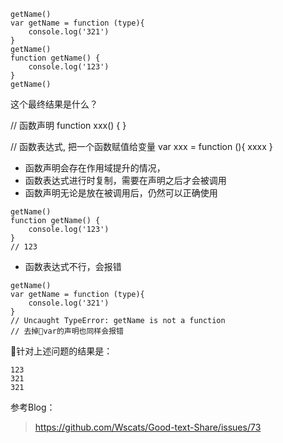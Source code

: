 ```
getName()
var getName = function (type){
    console.log('321')
}
getName()
function getName() {
    console.log('123')
}
getName()
```
这个最终结果是什么？


// 函数声明
function xxx() {
}

// 函数表达式, 把一个函数赋值给变量
var xxx = function (){
    xxxx
}

- 函数声明会存在作用域提升的情况，
- 函数表达式进行时复制，需要在声明之后才会被调用
- 函数声明无论是放在被调用后，仍然可以正确使用
```
getName()
function getName() {
    console.log('123')
}
// 123
```
- 函数表达式不行，会报错
```
getName()
var getName = function (type){
    console.log('321')
}
// Uncaught TypeError: getName is not a function
// 去掉var的声明也同样会报错
```


针对上述问题的结果是：
```
123
321
321
```

参考Blog：
> https://github.com/Wscats/Good-text-Share/issues/73




